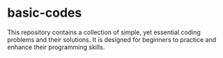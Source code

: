 # basic-codes
This repository contains a collection of simple, yet essential coding problems and their solutions. It is designed for beginners to practice and enhance their programming skills.

